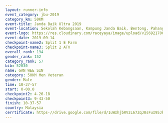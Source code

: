 ```yaml
---
layout: runner-info 
event_category: jbu-2019 
category_km: 50KM 
event-title: Janda Baik Ultra 2019
event-location: Sekolah Kebangsaan, Kampung Janda Baik, Bentong, Pahang, Malaysia 
event-logo: https://res.cloudinary.com/raceyaya/image/upload/v1569217009/logo/janda-baik_vch1pc.jpg 
event-date: 2019-09-14 
checkpoint-name2: Split 1 E Farm 
checkpoint-name3: Split 2 ATV 
overall_rank: 194
gender_rank: 152
category_rank: 57
bib: 52030
name: GAN WEE SIN
category: 50KM Men Veteran
gender: Male
time: 10-37-57
start: 0-00.0
checkpoint2: 4-26-18
checkpoint3: 9-43-50
finish: 10-37-57
country: Malaysia
cerrtificate: https-//drive.google.com/file/d/1uWIhjbRVzL67ZqJ0sFuI95JkkIqUPWJa/view?usp=sharing
---
```

